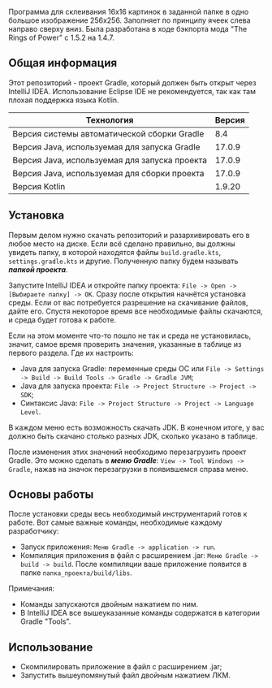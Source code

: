 Программа для склеивания 16х16 картинок в заданной папке в одно большое изображение 256х256. Заполняет по принципу ячеек слева направо сверху вниз. Была разработана в ходе бэкпорта мода "The Rings of Power" с 1.5.2 на 1.4.7.

## Общая информация

Этот репозиторий - проект Gradle, который должен быть открыт через IntelliJ IDEA. Использование Eclipse IDE не рекомендуется, так как там плохая поддержка языка Kotlin.

| Технология                                    | Версия    |
|-----------------------------------------------|-----------|
| Версия системы автоматической сборки Gradle   | 8.4       |
| Версия Java, используемая для запуска Gradle  | 17.0.9    |
| Версия Java, используемая для запуска проекта | 17.0.9    |
| Версия Java, используемая для сборки проекта  | 17.0.9    |
| Версия Kotlin                                 | 1.9.20    |

## Установка

Первым делом нужно скачать репозиторий и разархивировать его в любое место на диске. Если всё сделано правильно, вы должны увидеть папку, в которой находятся файлы `build.gradle.kts`, `settings.gradle.kts` и другие. Полученную папку будем называть ***папкой проекта***.

Запустите IntelliJ IDEA и откройте папку проекта: `File -> Open -> [Выбираете папку] -> OK`. Сразу после открытия начнётся установка среды. Если от вас потребуется разрешение на скачивание файлов, дайте его. Спустя некоторое время все необходимые файлы скачаются, и среда будет готова к работе.

Если на этом моменте что-то пошло не так и среда не установилась, значит, самое время проверить значения, указанные в таблице из первого раздела. Где их настроить:
* Java для запуска Gradle: переменные среды ОС или `File -> Settings -> Build -> Build Tools -> Gradle -> Gradle JVM`;
* Java для запуска проекта: `File -> Project Structure -> Project -> SDK`;
* Синтаксис Java: `File -> Project Structure -> Project -> Language Level`.

В каждом меню есть возможность скачать JDK. В конечном итоге, у вас должно быть скачано столько разных JDK, сколько указано в таблице.

После изменения этих значений необходимо перезагрузить проект Gradle. Это можно сделать в ***меню Gradle***: `View -> Tool Windows -> Gradle`, нажав на значок перезагрузки в появившемся справа меню.

## Основы работы

После установки среды весь необходимый инструментарий готов к работе. Вот самые важные команды, необходимые каждому разработчику:

* Запуск приложения: `Меню Gradle -> application -> run`.
* Компиляция приложения в файл с расширением .jar: `Меню Gradle -> build -> build`. После компиляции ваше приложение появится в папке `папка_проекта/build/libs`. 

Примечания: 
* Команды запускаются двойным нажатием по ним.
* В IntelliJ IDEA все вышеуказанные команды содержатся в категории Gradle "Tools".

## Использование

* Скомпилировать приложение в файл с расширением .jar;
* Запустить вышеупомянутый файл двойным нажатием ЛКМ.
